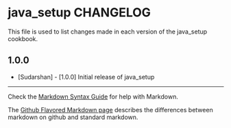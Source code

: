 java_setup CHANGELOG
=================

This file is used to list changes made in each version of the java_setup cookbook.

1.0.0
-----
- [Sudarshan] - [1.0.0] Initial release of java_setup

- - -
Check the [Markdown Syntax Guide](http://daringfireball.net/projects/markdown/syntax) for help with Markdown.

The [Github Flavored Markdown page](http://github.github.com/github-flavored-markdown/) describes the differences between markdown on github and standard markdown.
